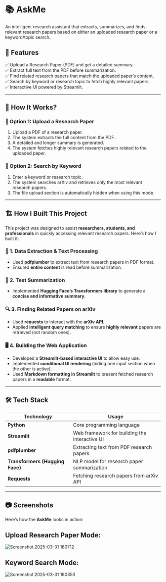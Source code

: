 # 📚 AskMe 

An intelligent research assistant that extracts, summarizes, and finds relevant research papers based on either an uploaded research paper or a keyword/topic search.  

## 🚀 Features  

✅ Upload a Research Paper (PDF) and get a detailed summary.  
✅ Extract full text from the PDF before summarization.  
✅ Find related research papers that match the uploaded paper’s content.  
✅ Search by keyword or research topic to fetch highly relevant papers.  
✅ Interactive UI powered by Streamlit.  

---

## 📜 How It Works?  

### 🔄 Option 1: Upload a Research Paper  
1. Upload a PDF of a research paper.  
2. The system extracts the full content from the PDF.  
3. A detailed and longer summary is generated.  
4. The system fetches highly relevant research papers related to the uploaded paper.  

### 🔎 Option 2: Search by Keyword  
1. Enter a keyword or research topic.  
2. The system searches arXiv and retrieves only the most relevant research papers.  
3. The file upload section is automatically hidden when using this mode.  

---

## 🏗️ How I Built This Project  

This project was designed to assist **researchers, students, and professionals** in quickly accessing relevant research papers. Here’s how I built it:  

### 📂 **1. Data Extraction & Text Processing**  
- Used **pdfplumber** to extract text from research papers in PDF format.  
- Ensured **entire content** is read before summarization.  

### 📝 **2. Text Summarization**  
- Implemented **Hugging Face’s Transformers library** to generate a **concise and informative summary**.    

### 🔍 **3. Finding Related Papers on arXiv**  
- Used **requests** to interact with the **arXiv API**.  
- Applied **intelligent query matching** to ensure **highly relevant** papers are retrieved (not random ones).  

### 🖥️ **4. Building the Web Application**  
- Developed a **Streamlit-based interactive UI** to allow easy use.  
- Implemented **conditional UI rendering** (hiding one input section when the other is active).  
- Used **Markdown formatting in Streamlit** to present fetched research papers in a **readable** format.  

---

## 🛠️ Tech Stack  

| **Technology**    | **Usage** |
|------------------|------------------------------------------------|
| **Python**       | Core programming language |
| **Streamlit**    | Web framework for building the interactive UI |
| **pdfplumber**   | Extracting text from PDF research papers |
| **Transformers (Hugging Face)** | NLP model for research paper summarization |
| **Requests**     | Fetching research papers from arXiv API |

---



## 📷 Screenshots  

Here’s how the **AskMe** looks in action:  

## **Upload Research Paper Mode:** 
![Screenshot 2025-03-31 160712](https://github.com/user-attachments/assets/b8bdd1e5-8f4f-4538-867b-a5f25af62ab8)

## **Keyword Search Mode:**  
![Screenshot 2025-03-31 160353](https://github.com/user-attachments/assets/6698ebc0-6c22-4ab9-a954-580efd77b9c9)

